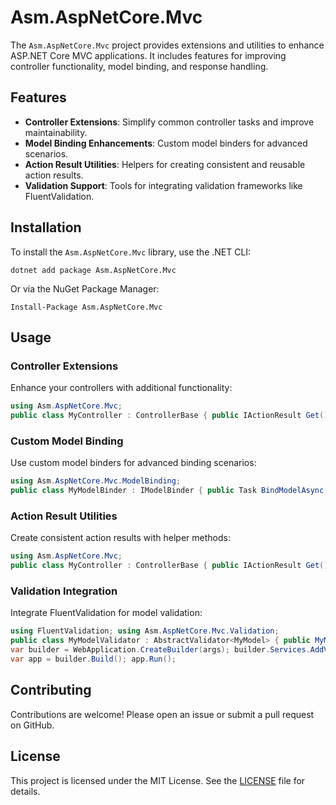 # Asm.AspNetCore.Mvc

The `Asm.AspNetCore.Mvc` project provides extensions and utilities to enhance ASP.NET Core MVC applications. It includes features for improving controller functionality, model binding, and response handling.

## Features

- **Controller Extensions**: Simplify common controller tasks and improve maintainability.
- **Model Binding Enhancements**: Custom model binders for advanced scenarios.
- **Action Result Utilities**: Helpers for creating consistent and reusable action results.
- **Validation Support**: Tools for integrating validation frameworks like FluentValidation.

## Installation

To install the `Asm.AspNetCore.Mvc` library, use the .NET CLI:

`dotnet add package Asm.AspNetCore.Mvc`

Or via the NuGet Package Manager:

`Install-Package Asm.AspNetCore.Mvc`

## Usage

### Controller Extensions

Enhance your controllers with additional functionality:

```csharp
using Asm.AspNetCore.Mvc;
public class MyController : ControllerBase { public IActionResult Get() { return this.OkWithMetadata(new { Message = "Success" }); } }
```

### Custom Model Binding

Use custom model binders for advanced binding scenarios:

```csharp
using Asm.AspNetCore.Mvc.ModelBinding;
public class MyModelBinder : IModelBinder { public Task BindModelAsync(ModelBindingContext bindingContext) { // Custom binding logic return Task.CompletedTask; } }
```

### Action Result Utilities

Create consistent action results with helper methods:

```csharp
using Asm.AspNetCore.Mvc;
public class MyController : ControllerBase { public IActionResult Get() { return this.CreatedWithMetadata(new { Id = 1 }, "Resource created successfully"); } }
```

### Validation Integration

Integrate FluentValidation for model validation:

```csharp
using FluentValidation; using Asm.AspNetCore.Mvc.Validation;
public class MyModelValidator : AbstractValidator<MyModel> { public MyModelValidator() { RuleFor(x => x.Name).NotEmpty(); } }
var builder = WebApplication.CreateBuilder(args); builder.Services.AddValidatorsFromAssemblyContaining<MyModelValidator>();
var app = builder.Build(); app.Run();
```

## Contributing

Contributions are welcome! Please open an issue or submit a pull request on GitHub.

## License

This project is licensed under the MIT License. See the [LICENSE](LICENSE) file for details.
